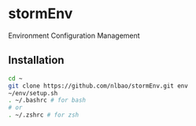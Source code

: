 # stormEnv
Environment Configuration Management

## Installation
```bash
cd ~
git clone https://github.com/nlbao/stormEnv.git env
~/env/setup.sh
. ~/.bashrc # for bash
# or
. ~/.zshrc # for zsh
```
